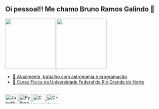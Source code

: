 ## Oi pessoal!! Me chamo Bruno Ramos Galindo 👋

<div>
  <a href="https://github.com/Elbruno237">
  <img height="160em" src="https://github-readme-stats.vercel.app/api?username=Elbruno237&show_icons=true&theme=tokyonight&include_all_commits=true&count_private=true"/>
  <img height="160em" src="https://github-readme-stats.vercel.app/api/top-langs/?username=Elbruno237&layout=compact&langs_count=6&theme=tokyonight"/>
</div>


- 🔭 Atualmente, trabalho com astronomia e programação
- 🌱 Curso Física na Universidade Federal do Rio Grande do Norte

<div style="display: inline_block"><br>
  <img align="center" alt="Jupyther" height="30" width="40" src="https://cdn.jsdelivr.net/gh/devicons/devicon@latest/icons/jupyter/jupyter-original-wordmark.svg" />
  <img align="center" alt="Python" height="30" width="40" src="https://cdn.jsdelivr.net/gh/devicons/devicon/icons/python/python-original.svg" />
  <img align="center" alt="C" height="30" width="40" src="https://cdn.jsdelivr.net/gh/devicons/devicon/icons/c/c-original.svg" />
  <img align="center" alt="C++" height="30" width="40" src="https://cdn.jsdelivr.net/gh/devicons/devicon@latest/icons/cplusplus/cplusplus-original.svg" />
</div>
